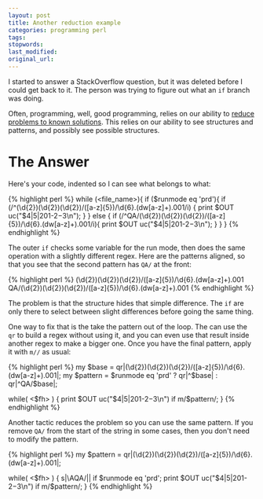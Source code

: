 ```yaml
---
layout: post
title: Another reduction example
categories: programming perl
tags:
stopwords:
last_modified:
original_url:
---
```


I started to answer a StackOverflow question, but it was deleted before I could get back to it. The person was trying to figure out what an `if` branch was doing.

Often, programming, well, good programming, relies on our ability to [reduce problems to known solutions](on-the-decomposition-of-problems/). This relies on our ability to see structures and patterns, and possibly see possible structures.

# The Answer

Here's your code, indented so I can see what belongs to what:

{% highlight perl %}
while (<file_name>){
    if ($runmode eq 'prd'){
        if (/^(\d{2})(\d{2})(\d{2})\/([a-z]{5})\/\d{6}\.(dw[a-z]+)\.001/i) {
            print $OUT uc("$4|$5|20$1-$2-$3\n");
        }
     } else {
        if (/^QA\/(\d{2})(\d{2})(\d{2})\/([a-z]{5})\/\d{6}\.(dw[a-z]+)\.001/i){
            print $OUT uc("$4|$5|20$1-$2-$3\n");
        }
    }
}
{% endhighlight %}

The outer `if` checks some variable for the run mode, then does the same operation with a slightly different regex. Here are the patterns aligned, so that you see that the second pattern has `QA/` at the front:

{% highlight perl %}
    (\d{2})(\d{2})(\d{2})\/([a-z]{5})\/\d{6}\.(dw[a-z]+)\.001
QA\/(\d{2})(\d{2})(\d{2})\/([a-z]{5})\/\d{6}\.(dw[a-z]+)\.001
{% endhighlight %}

The problem is that the structure hides that simple difference. The `if` are only there to select between slight differences before going the same thing.

One way to fix that is the take the pattern out of the loop. The can use the `qr` to build a regex without using it, and you can even use that result inside another regex to make a bigger one. Once you have the final pattern, apply it with `m//` as usual:

{% highlight perl %}
my $base = qr|(\d{2})(\d{2})(\d{2})/([a-z]{5})/\d{6}\.(dw[a-z]+)\.001|;
my $pattern = $runmode eq 'prd' ? qr|^$base| : qr|^QA/$base|;

while( <$fh> ) {
	print $OUT uc("$4|$5|20$1-$2-$3\n") if m/$pattern/;
    }
{% endhighlight %}

Another tactic reduces the problem so you can use the same pattern. If you remove `QA/` from the start of the string in some cases, then you don't need to modify the pattern.

{% highlight perl %}
my $pattern = qr|(\d{2})(\d{2})(\d{2})/([a-z]{5})/\d{6}\.(dw[a-z]+)\.001|;

while( <$fh> ) {
	s|\AQA/|| if $runmode eq 'prd';
	print $OUT uc("$4|$5|20$1-$2-$3\n") if m/$pattern/;
    }
{% endhighlight %}

